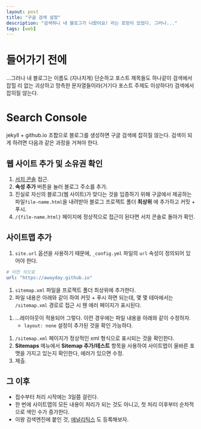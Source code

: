 ```yaml
---
layout: post
title: "구글 검색 설정"
description: "검색하니 내 블로그가 나왔어요! 라는 로망이 있었다. 그러나..."
tags: [web]
---
```


# 들어가기 전에

...그러나 내 블로그는 이름도 (지나치게) 단순하고 포스트 제목들도 하나같이 검색에서 잡힐 리 없는 괴상하고 망측한 문자열들이라(거기다 포스트 주제도 이상하다!) 검색에서 잡히질 않는다.

# Search Console

jekyll + github.io 조합으로 블로그를 생성하면 구글 검색에 잡히질 않는다. 검색이 되게 하려면 다음과 같은 과정을 거쳐야 한다.

## 웹 사이트 추가 및 소유권 확인

1. [서치 콘솔](https://www.google.com/webmasters/tools/home?hl=ko) 접근.
1. __속성 추가__ 버튼을 눌러 블로그 주소를 추가.
1. 진실로 자신의 블로그(웹 사이트)가 맞다는 것을 입증하기 위해 구글에서 제공하는 파일`file-name.html`을 내려받아 블로그 프로젝트 폴더 __최상위__ 에 추가하고 커밋 + 푸시.
1. `/{file-name.html}` 페이지에 정상적으로 접근이 된다면 서치 콘솔로 돌아가 확인.

## 사이트맵 추가

1. `site.url` 옵션을 사용하기 때문에, `_config.yml` 파일의 `url` 속성이 정의되어 있어야 한다.

```yml
# 이런 식으로
url: "https://awayday.github.io"
```


1. `sitemap.xml` 파일을 프로젝트 폴더 최상위에 추가한다.
1. 파일 내용은 아래와 같이 하여 커밋 + 푸시 하면 되는데, 몇 몇 테마에서는 `/sitemap.xml` 경로로 접근 시 웬 에러 페이지가 표시된다.

<script src="https://gist.github.com/AwayDay/447442f145a3f3e070dbbe98f13627d6.js"></script>

1. ...레이아웃이 적용되어 그렇다. 이런 경우에는 파일 내용을 아래와 같이 수정하자.
    * `layout: none` 설정이 추가된 것을 확인 가능하다.

<script src="https://gist.github.com/AwayDay/bc8a128b4ea61e6357217db28affcd1f.js"></script>

1. `/sitemap.xml` 페이지가 정상적인 xml 형식으로 표시되는 것을 확인한다.
1. __Sitemaps__ 메뉴에서 __Sitemap 추가/테스트__ 항목을 사용하여 사이트맵이 올바른 포맷을 가지고 있는지 확인한다, 에러가 있으면 수정.
1. 제출.

## 그 이후

* 접수부터 처리 시작에는 3일쯤 걸린다.
* 한 번에 사이트맵의 모든 내용이 처리가 되는 것도 아니고, 첫 처리 이후부터 순차적으로 색인 수가 증가한다.
* 이왕 검색엔진에 붙인 것, [애널리틱스](https://analytics.google.com/analytics) 도 등록해보자.